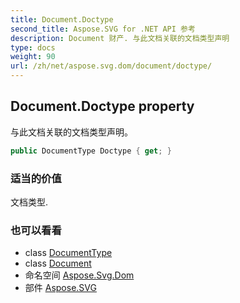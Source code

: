 ```yaml
---
title: Document.Doctype
second_title: Aspose.SVG for .NET API 参考
description: Document 财产. 与此文档关联的文档类型声明
type: docs
weight: 90
url: /zh/net/aspose.svg.dom/document/doctype/
---
```

## Document.Doctype property

与此文档关联的文档类型声明。

```csharp
public DocumentType Doctype { get; }
```

### 适当的价值

文档类型.

### 也可以看看

* class [DocumentType](../../documenttype/)
* class [Document](../)
* 命名空间 [Aspose.Svg.Dom](../../document/)
* 部件 [Aspose.SVG](../../../)


